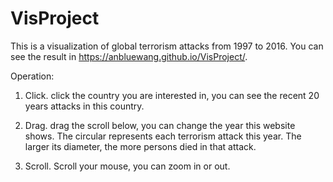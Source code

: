 # VisProject
This is a visualization of global terrorism attacks from 1997 to 2016.
You can see the result in https://anbluewang.github.io/VisProject/.

Operation:
1. Click.
click the country you are interested in, you can see the recent 20 years attacks in this country.

2. Drag.
drag the scroll below, you can change the year this website shows. The circular represents each terrorism attack this year. The larger 
its diameter, the more persons died in that attack.

3. Scroll.
Scroll your mouse, you can zoom in or out.
